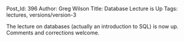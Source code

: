Post_Id: 396
Author: Greg Wilson
Title: Database Lecture is Up
Tags: lectures, versions/version-3

<p>The lecture on databases (actually an introduction to SQL) is now up.  Comments and corrections welcome.</p>

